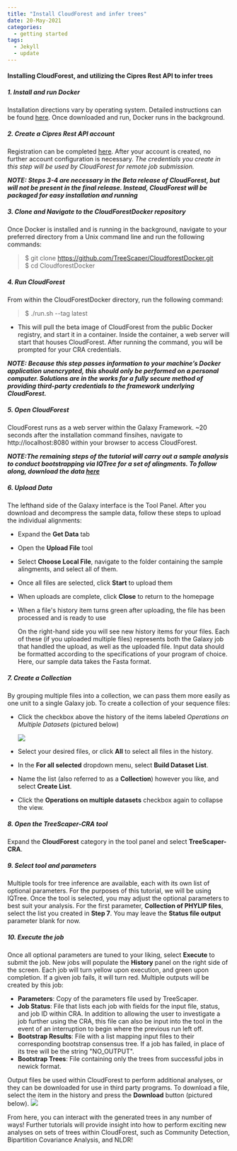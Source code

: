 ```yaml
---
title: "Install CloudForest and infer trees"
date: 20-May-2021
categories:
  - getting started
tags:
  - Jekyll
  - update
---
```

#### Installing CloudForest, and utilizing the Cipres Rest API to infer trees

##### 1. Install and run Docker
Installation directions vary by operating system. Detailed instructions can be found [here](https://docs.docker.com/get-docker/). Once downloaded and run, Docker runs in the background.
##### 2. Create a Cipres Rest API account
Registration can be completed [here](https://www.phylo.org/restusers/register.action). After your account is created, no further account configuration is necessary. *The credentials you create in this step will be used by CloudForest for remote job submission.*

***NOTE: Steps 3-4 are necessary in the Beta release of CloudForest, but will not be present in the final release. Instead, CloudForest will be packaged for easy installation and running***

##### 3. Clone and Navigate to the CloudForestDocker repository
Once Docker is installed and is running in the background, navigate to your preferred directory from a Unix command line and run the following commands:
>$ git clone https://github.com/TreeScaper/CloudforestDocker.git  
>$ cd CloudforestDocker  
>
##### 4. Run CloudForest
From within the CloudForestDocker directory, run the following command:
>$ ./run.sh --tag latest
>
- This will pull the beta image of CloudForest from the public Docker registry, and start it in a container. Inside the container, a web server will start that houses CloudForest.
After running the command, you will be prompted for your CRA credentials.

***NOTE: Because this step passes information to your machine’s Docker application unencrypted, this should only be performed on a personal computer. Solutions are in the works for a fully secure method of providing third-party credentials to the framework underlying CloudForest.***

##### 5. Open CloudForest
CloudForest runs as a web server within the Galaxy Framework. ~20 seconds after the installation command finsihes, navigate to http://localhost:8080 within your browser to access CloudForest.

***NOTE:The remaining steps of the tutorial will carry out a sample analysis to conduct bootstrapping via IQTree for a set of alingments. To follow along, download the data [here](https://github.com/TreeScaper/TreeScaper.github.io/blob/master/sample_data/singhal_full.tgz)***

##### 6. Upload Data
The lefthand side of the Galaxy interface is the Tool Panel. After you download and decompress the sample data, follow these steps to upload the individual alignments:
- Expand the **Get Data** tab
- Open the **Upload File** tool
- Select **Choose Local File**, navigate to the folder containing the sample alingments, and select all of them.
- Once all files are selected,  click **Start** to upload them
- When uploads are complete, click **Close** to return to the homepage
- When a file's history item turns green after uploading, the file has been processed and is ready to use

    On the right-hand side you will see new history items for your files. Each of these (if you uploaded multiple files) represents both the Galaxy job that handled the upload, as well as the uploaded file.
    Input data should be formatted according to the specifications of your program of choice. Here, our sample data takes the Fasta format.

##### 7. Create a Collection
By grouping multiple files into a collection, we can pass them more easily as one unit to a single Galaxy job. To create a collection of your sequence files:
- Click the checkbox above the history of the items labeled *Operations on Multiple Datasets* (pictured below)

    <img src="https://i.imgur.com/6ORbi8q.png"/>

- Select your desired files, or click **All** to select all files in the history.
- In the **For all selected** dropdown menu, select **Build Dataset List**.
- Name the list (also referred to as a **Collection**) however you like, and select **Create List**.
- Click the **Operations on multiple datasets** checkbox again to collapse the view.

##### 8. Open the TreeScaper-CRA tool
Expand the **CloudForest** category in the tool panel and select **TreeScaper-CRA**.
##### 9. Select tool and parameters
Multiple tools for tree inference are available, each with its own list of optional parameters. For the purposes of this tutorial, we will be using IQTree.
Once the tool is selected, you may adjust the optional parameters to best suit your analysis.
For the first parameter, **Collection of PHYLIP files**, select the list you created in **Step 7**.
You may leave the **Status file output** parameter blank for now.
##### 10. Execute the job
Once all optional parameters are tuned to your liking, select **Execute** to submit the job. New jobs will populate the **History** panel on the right side of the screen. Each job will turn yellow upon execution, and green upon completion. If a given job fails, it will turn red. Multiple outputs will be created by this job:
- **Parameters**: Copy of the parameters file used by TreeScaper.
- **Job Status**: File that lists each job with fields for the input file, status, and job ID within CRA. In addition to allowing the user to investigate a job further using the CRA, this file can also be input into the tool in the event of an interruption to begin where the previous run left off.
- **Bootstrap Results**: File with a list mapping input files to their corresponding bootstrap consensus tree. If a job has failed, in place of its tree will be the string "NO_OUTPUT".
- **Bootstrap Trees**: File containing only the trees from successful jobs in newick format.

Output files be used within CloudForest to perform additional analyses, or they can be downloaded for use in third party programs. To download a file, select the item in the history and press the **Download** button (pictured below).
    <img src="https://i.imgur.com/sGYAyGW.png"/>

From here, you can interact with the generated trees in any number of ways! Further tutorials will provide insight into how to perform exciting new analyses on sets of trees within CloudForest, such as Community Detection, Bipartition Covariance Analysis, and NLDR!
